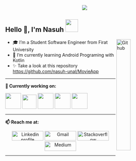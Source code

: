 <p align="center"><img src="https://i.imgur.com/A6bWGFl.gif"/></p>

## Hello 👋, I'm Nasuh <img src="https://media.giphy.com/media/WUlplcMpOCEmTGBtBW/giphy.gif" width="40">
<img width="30%" align="right" alt="Github" src="https://media.giphy.com/media/llarwdtFqG63IlqUR1/giphy.gif" />

- 🎓 I’m a Student Software Engineer from Firat University
- 🌱 I’m currently learning Android Programing with Kotlin
- ✨ Take a look at this repository https://github.com/nasuh-unal/MovieApp

----

**🌱 Currently working on:**

<code><a href="https://www.android.com/" target="_blank"><img height="50" src="https://upload.wikimedia.org/wikipedia/commons/d/d7/Android_robot.svg"></a></code>
<code><a href="https://kotlinlang.org/" target="_blank"><img height="45" src="https://upload.wikimedia.org/wikipedia/commons/0/06/Kotlin_Icon.svg"></a></code>
<code><a href="https://www.java.com/tr/" target="_blank"><img height="50" src="https://www.vectorlogo.zone/logos/java/java-icon.svg"></a></code>
<code><a href="https://git-scm.com//" target="_blank"><img height="50" src="https://www.vectorlogo.zone/logos/git-scm/git-scm-ar21.svg"></a></code>
<code><a href="https://firebase.google.com/" target="_blank"><img height="50" src="https://upload.wikimedia.org/wikipedia/commons/3/37/Firebase_Logo.svg"></a></code>

----

**📫 Reach me at:**
<br>
<p align="center">
    <a href="https://www.linkedin.com/in/nasuh-%C3%BCnal-7b69a8239/"><img alt="Linkedin profile" title="Linkedin" src="https://raw.githubusercontent.com/Thomas-George-T/Thomas-George-T/master/assets/linkedin.svg" width="100" height="30" /></a>
    <a href="mailto:nasuhunal1@gmail.com"><img alt="Gmail" src="https://raw.githubusercontent.com/Thomas-George-T/Thomas-George-T/master/assets/google-gmail.svg" title="Email" width="100" height="30" /></a>
    <a href="https://stackoverflow.com/users/21650039/nasuh-%c3%9cnal"><img alt="Stackoverflow" src="https://stackoverflow.design/assets/img/logos/so/logo-stackoverflow.svg" width="100" height="30" /></a>
    <a href="https://medium.com/@nasuhunal1"><img alt="Medium" src="https://upload.wikimedia.org/wikipedia/commons/e/ec/Medium_logo_Monogram.svg" width="100" height="30" /></a>
    
----    
 
